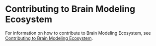 # Contributing to Brain Modeling Ecosystem

For information on how to contribute to Brain Modeling Ecosystem, see
[Contributing to Brain Modeling Ecosystem](https://brainpy.readthedocs.io/en/latest/tutorial_advanced/contributing.html).
